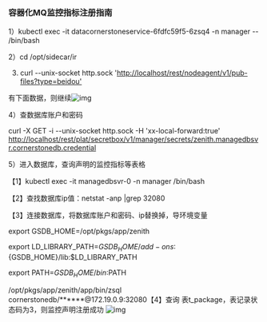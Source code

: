 ### 容器化MQ监控指标注册指南

1）kubectl exec -it datacornerstoneservice-6fdfc59f5-6zsq4 -n manager -- /bin/bash 

2）cd /opt/sidecar/ir

3) curl --unix-socket http.sock '[http://localhost/rest/nodeagent/v1/pub-files?type=beidou'](http://localhost/rest/nodeagent/v1/pub-files?type=beidou) 

有下面数据，则继续![img](http://image.huawei.com/tiny-lts/v1/images/572464913d484ad82c810886c6ef34f1_1180x109.png@900-0-90-f.png)

4）查数据库账户和密码

curl -X GET -i --unix-socket http.sock -H 'xx-local-forward:true' <http://localhost/rest/plat/secretbox/v1/manager/secrets/zenith.managedbsvr.cornerstonedb.credential> 

5）进入数据库，查询声明的监控指标等表格

【1】kubectl exec -it managedbsvr-0 -n manager /bin/bash 

【2】查找数据库ip值：netstat -anp |grep 32080 

【3】连接数据库，将数据库账户和密码、ip替换掉，导环境变量

export GSDB_HOME=/opt/pkgs/app/zenith

export LD_LIBRARY_PATH=${GSDB_HOME}/add-ons:${GSDB_HOME}/lib:$LD_LIBRARY_PATH

export PATH=${GSDB_HOME}/bin:$PATH

/opt/pkgs/app/zenith/app/bin/zsql cornerstonedb/******@172.19.0.9:32080【4】查询 表t_package，表记录状态码为3，则监控声明注册成功
 ![img](http://image.huawei.com/tiny-lts/v1/images/48390f3c6a098a8a884aa22485c47cd2_792x260.png@900-0-90-f.png)